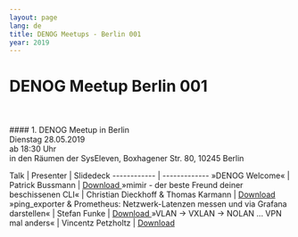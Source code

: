 ```yaml
---
layout: page
lang: de
title: DENOG Meetups - Berlin 001
year: 2019
---
```



# DENOG Meetup Berlin 001
<br>
<br>
#### 1. DENOG Meetup in Berlin<br>
Dienstag 28.05.2019<br>
ab 18:30 Uhr<br>
in den Räumen der SysEleven, Boxhagener Str. 80, 10245 Berlin<br>

Talk | Presenter | Slidedeck
------------ | -------------
»DENOG Welcome« | Patrick Bussmann | [ Download ]()
»mimir - der beste Freund deiner beschissenen CLI« | Christian Dieckhoff & Thomas Karmann | [ Download ]()
»ping_exporter & Prometheus: Netzwerk-Latenzen messen und via Grafana darstellen« | Stefan Funke | [ Download ]()
»VLAN -> VXLAN -> NOLAN ... VPN mal anders« | Vincentz Petzholtz | [ Download ]()
